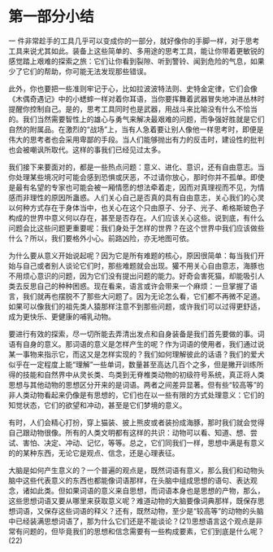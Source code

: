 # 第一部分小结


一 件非常趁手的工具几乎可以变成你的一部分，就好像你的手脚一样，对于思考工具来说尤其如此。装备上这些简单的、多用途的思考工具，能让你带着更敏锐的感觉踏上艰难的探索之旅：它们让你看到裂隙、听到警铃、闻到危险的气息，如果少了它们的帮助，你可能无法发现那些错误。

此外，你也要把一些准则牢记于心，比如拉波波特法则、史特金定律，它们会像《木偶奇遇记》中的小蟋蟀一样对着你耳语，当你要挥舞着武器冒失地冲进丛林时提醒你控制自己。是的，思考工具同时也是武器，用战斗来比喻没有什么不恰当的。我们当然需要智性上的雄心与勇气来解决最艰难的问题，而争强好胜就是它们自然的附属品。在激烈的“战场”上，当有人急着要让别人像他一样思考时，即便是伟大的思考者也会采用卑鄙的手段。当人们能够抛出有力的反击时，建设性的批判也会被嘲讽所取代。这样的事我们已经见过太多。

我们接下来要面对的，都是一些热点问题：意义、进化、意识，还有自由意志。当你处理某些境况时可能会感到恐惧或厌恶，不过请你放心，那时你并不孤单。即使是最有名望的专家也可能会被一厢情愿的想法牵着走，因而对真理视而不见，为情感而非理性的原因所蛊惑。人们关心自己是否真的具有自由意志，关心我们的心灵以何种方式存在于身体当中，也关心在这个只由原子、分子、光子、希格斯玻色子构成的世界中意义何以存在，甚至是否存在。人们应该关心这些。说到底，有什么问题会比这些问题更重要呢：我们身处于怎样的世界？在这个世界中我们应该做些什么？所以，我们要格外小心。前路凶险，亦无地图可依。





为什么要从意义开始说起呢？因为它是所有难题的核心，原因很简单：每当我们开始与自己或者别人谈论它们时，那些难题就会出现。獾不用关心自由意志，海豚也不用烦心意识的问题，因为它们没有提出问题的能力。好奇会害死猫，却能吸引人类去反思自己的种种困惑。现在看来，语言或许会带来一个麻烦：一旦掌握了语言，我们就再也摆脱不了那些大问题了。因为无论怎么看，它们都不再微不足道。如果可以像我们的祖先类人猿那样注意不到那些问题，或许我们可以过得更舒适，成为更快乐、更健康的哺乳动物。

要进行有效的探索，尽一切所能去弄清出发点和自身装备是我们首先要做的事。词语有自身的意义。那词语的意义是怎样产生的呢？作为词语的使用者，我们通过说某一事物来指示它，而这又是怎样实现的？我们如何理解彼此的话语？我们的爱犬似乎在一定程度上能“理解”一些单词，数量甚至高达几百个之多，但是撇开训练所得的技能和自然界中从灵长类、鸟类到无脊椎类动物的初级符号系统，真正将人类思想与其他动物的思想区分开来的是词语。两者之间差异显著。但有些“较高等”的非人类动物看起来仍像是有思想的，它们也在以一些有限的方式处理意义：它们的知觉状态，它们的欲望和冲动，甚至是它们梦境的意义。

有时，人们会精心打扮，穿上猫装、披上熊皮或者装扮成海豚，那时我们就会觉得自己跟动物很像。所有的人类文明都有这样的共识：动物可以看、知道、想、尝试、害怕、决定、冲动、记忆，等等。总之，它们同我们一样，思想中满是有意义的的某种东西，无论它是观点、信念，还是心理表征。

大脑是如何产生意义的？一个普遍的观点是，既然词语有意义，那么我们和动物头脑中这些代表意义的东西也都能像词语那样，在头脑中组成思想的语句、表达观念，诸如此类。但如果词语的意义来自思想，而词语本身也是思想的产物，那么，这些思想词语又要从哪里来获取意义呢？难道动物的大脑要像词典那样，既保存思想词语，又保存这些词语的释义？还有，既然动物，至少是“较高等”的动物的头脑中已经装满思想词语了，那为什么它们还是不能谈论？(21)思想语言这个观点是非常有问题的，但毕竟我们的思想和信念需要有一些构成要素，它们到底是什么呢？(22)

